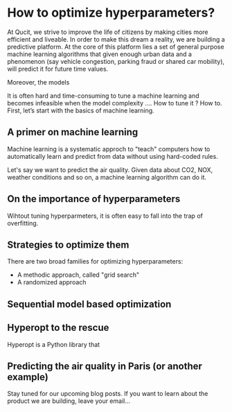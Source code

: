 # How to optimize hyperparameters?

At Qucit, we strive to improve the life of citizens by making cities more efficient and liveable. In order to make this dream a reality,
we are building a predictive platform.
At the core of this platform lies a set of general purpose machine learning algorithms that given enough urban data and a phenomenon (say vehicle congestion, parking fraud or shared car mobility), will predict it for future time values.

Moreover, the models

It is often hard and time-consuming to tune a machine learning and becomes infeasible when the model complexity …. How to tune it ? How to. First, let’s start with the basics of machine learning.


## A primer on machine learning

Machine learning is a systematic approch to "teach" computers how to automatically learn and predict from data without using hard-coded rules.

Let's say we want to predict the air quality. Given data about CO2, NOX, weather conditions and so on, a machine learning algorithm can do it.

## On the importance of hyperparameters

Wihtout tuning hyperparmeters, it is often easy to fall into the trap of overfitting.

## Strategies to optimize them

There are two broad families for optimizing hyperparameters:

* A methodic approach, called "grid search"
* A randomized approach

## Sequential model based optimization

## Hyperopt to the rescue

Hyperopt is a Python library that

## Predicting the air quality in Paris (or another example)



Stay tuned for our upcoming blog posts. If you want to learn about the product we are building, leave your email...
